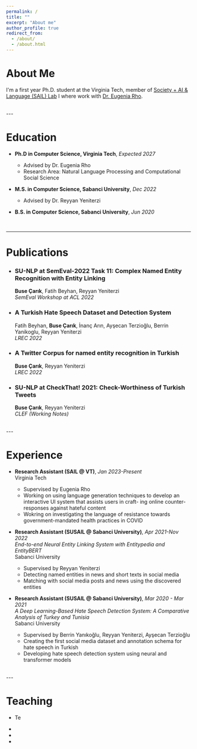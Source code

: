 ```yaml
---
permalink: /
title: ""
excerpt: "About me"
author_profile: true
redirect_from: 
  - /about/
  - /about.html
---
```


About Me
=====
I'm a first year Ph.D. student at the Virginia Tech, member of [Society + AI & Language (SAIL) Lab](https://sail.cs.vt.edu/) I where work with [Dr. Eugenia Rho](https://eugeniarho.com/). 

<br/>
---

Education
======
* **Ph.D in Computer Science, Virginia Tech**,  *Expected 2027* 
  - Advised by Dr. Eugenia Rho
  - Research Area: Natural Language Processing and Computational Social Science


* **M.S. in Computer Science, Sabanci University**, *Dec 2022*
  - Advised by Dr. Reyyan Yeniterzi


* **B.S. in Computer Science, Sabanci University**, *Jun 2020*

<br/>

---

Publications
======
* ### SU-NLP at SemEval-2022 Task 11: Complex Named Entity Recognition with Entity Linking
  **Buse Çarık**, Fatih Beyhan, Reyyan Yeniterzi  
  *SemEval Workshop at ACL 2022* 

* ### A Turkish Hate Speech Dataset and Detection System
  Fatih Beyhan, **Buse Çarık**, İnanç Arın, Ayşecan Terzioğlu, Berrin Yanikoglu, Reyyan Yeniterzi  
  *LREC 2022* 

* ### A Twitter Corpus for named entity recognition in Turkish
  **Buse Çarık**, Reyyan Yeniterzi  
  *LREC 2022*

* ### SU-NLP at CheckThat! 2021: Check-Worthiness of Turkish Tweets
  **Buse Çarık**, Reyyan Yeniterzi  
  *CLEF (Working Notes)*

<br/>
---

Experience
======
* **Research Assistant (SAIL @ VT)**, *Jan 2023-Present*  
  Virginia Tech
  - Supervised by Eugenia Rho
  - Working on using language generation techniques to develop an interactive UI system that assists users in craft-
ing online counter-responses against hateful content
  - Wokring on investigating the language of resistance towards government-mandated health practices in COVID

* **Research Assistant (SUSAIL @ Sabanci University)**, *Apr 2021-Nov 2022*  
  *End-to-end Neural Entity Linking System with Entitypedia and EntityBERT*  
  Sabanci University
  - Supervised by Reyyan Yeniterzi
  - Detecting named entities in news and short texts in social media
  - Matching with social media posts and news using the discovered entities

* **Research Assistant (SUSAIL @ Sabanci University)**, *Mar 2020 - Mar 2021*  
  *A Deep Learning-Based Hate Speech Detection System: A Comparative Analysis of Turkey and Tunisia*  
  Sabanci University
  - Supervised by Berrin Yanıkoğlu, Reyyan Yeniterzi, Ayşecan Terzioğlu
  - Creating the first social media dataset and annotation schema for hate speech in Turkish
  - Developing hate speech detection system using neural and transformer models

<br/>
---

Teaching
======
* Te

* 

* 

* 